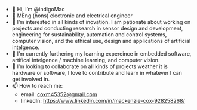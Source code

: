 - 👋 Hi, I’m @indigoMac
- 🎩 MEng (hons) electronic and electrical engineer 
- 👀 I’m interested in all kinds of inovation. I am pationate about working on projects and conducting research in sensor design and development, engineering for sustainability, automation and control systems, computer vision, and the ethical use, design and applications of artificial intelgence.
- 🌱 I’m currently furthering my learning expereince in embedded software, artifical intelgence / machine learning, and computer vision.
- 💞️ I’m looking to collaborate on all kinds of projects weather it is hardware or software, I love to contribute and learn in whatever I can get involved in. 
- 📫 How to reach me:
  * email: coxm45352@gmail.com
  * linkedIn: https://www.linkedin.com/in/mackenzie-cox-928258268/


<!---
indigoMac/indigoMac is a ✨ special ✨ repository because its `README.md` (this file) appears on your GitHub profile.
You can click the Preview link to take a look at your changes.
--->
